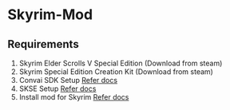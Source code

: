 # Skyrim-Mod
## Requirements
1. Skyrim Elder Scrolls V Special Edition (Download from steam)
2. Skyrim Special Edition Creation Kit (Download from steam)
3. Convai SDK Setup [Refer docs](ConvaiSDK/README.md)
4. SKSE Setup [Refer docs](SKSE_Code/README.md)
5. Install mod for Skyrim [Refer docs](Plugin/README.md)
